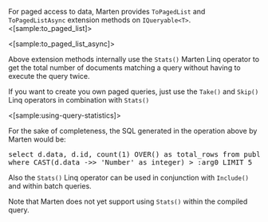 <!--title: Paging-->
For paged access to data, Marten provides `ToPagedList` and `ToPagedListAsync` extension methods on `IQueryable<T>`. 
<[sample:to_paged_list]>

<[sample:to_paged_list_async]>

Above extension methods internally use the `Stats()` Marten Linq operator to get the total number of documents matching a query without having to execute the query twice.


If you want to create you own paged queries, just use the `Take()` and `Skip()` Linq operators in combination with `Stats()`

<[sample:using-query-statistics]>

For the sake of completeness, the SQL generated in the operation above by Marten would be:

<pre>
select d.data, d.id, count(1) OVER() as total_rows from public.mt_doc_target as d 
where CAST(d.data ->> 'Number' as integer) > :arg0 LIMIT 5
</pre>


Also the `Stats()` Linq operator can be used in conjunction with `Include()` and within batch queries. 

Note that Marten does not yet support using `Stats()` within the compiled query.